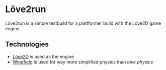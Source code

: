 # Löve2run

Löve2run is a simple testbuild for a plattformer build with the Löve2D game engine. 


## Technologies
- [Löve2D](https://love2d.org) is used as the engine
- [Windfield](https://github.com/a327ex/windfield) is used for way more simplified physics than _love.physics_
